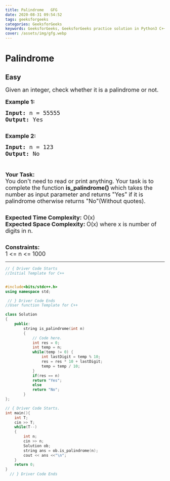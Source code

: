 ```yaml
---
title: Palindrome   GFG
date: 2020-08-31 09:54:52
tags: geeksforgeeks
categories: GeeksforGeeks
keywords: GeeksforGeeks, GeeksforGeeks practice solution in Python3 C++ Java, Palindrome - GFG solution
cover: /assets/img/gfg.webp
---
```



# Palindrome
## Easy
<div class="problem-statement">
                <p></p><p><span style="font-size:18px">Given an integer, check whether it is a palindrome or not.</span><br>
<br>
<span style="font-size:18px"><strong>Example 1:</strong></span></p>

<pre><span style="font-size:18px"><strong>Input: </strong>n = 55555
<strong>Output: </strong>Yes</span>
</pre>

<p><br>
<span style="font-size:18px"><strong>Example 2:</strong></span></p>

<pre><span style="font-size:18px"><strong>Input: </strong>n = 123
<strong>Output: </strong>No</span>
</pre>

<p>&nbsp;</p>

<p><span style="font-size:18px"><strong>Your Task:</strong><br>
You don't need to read or print anything. Your task is to complete the function&nbsp;<strong>is_palindrome()&nbsp;</strong>which takes the number as input parameter and returns "Yes" if it is palindrome otherwise returns "No"(Without quotes).</span><br>
&nbsp;</p>

<p><span style="font-size:18px"><strong>Expected Time Complexity:</strong>&nbsp;O(x)<br>
<strong>Expected Space Complexity:&nbsp;</strong>O(x)&nbsp;where x is number of digits in n.</span><br>
&nbsp;</p>

<p><span style="font-size:18px"><strong>Constraints:</strong><br>
1 &lt;= n &lt;= 1000</span></p>
 <p></p>
            </div>

---




```cpp
// { Driver Code Starts
//Initial Template for C++


#include<bits/stdc++.h>
using namespace std;

 // } Driver Code Ends
//User function Template for C++

class Solution
{
	public:
		string is_palindrome(int n)
		{
		    // Code here.
		    int res = 0;
		    int temp = n;
		    while(temp != 0) {
		        int lastDigit = temp % 10;
		        res = res * 10 + lastDigit;
		        temp = temp / 10;
		    }
		    if(res == n)
		    return "Yes";
		    else 
		    return "No";
		}
};

// { Driver Code Starts.
int main(){
    int T;
    cin >> T;
    while(T--)
    {
    	int n;
    	cin >> n;
    	Solution ob;
    	string ans = ob.is_palindrome(n);
    	cout << ans <<"\n";
    }
	return 0;
}
  // } Driver Code Ends
```
